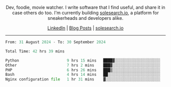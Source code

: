 <p align="center">Dev, foodie, movie watcher. I write software that I find useful, and share it in case others do too. I'm currently building <a href="https://solesearch.io">solesearch.io</a>, a platform for sneakerheads and developers alike.</p>
<p align="center">
  <a href="https://www.linkedin.com/in/peter-rauscher">LinkedIn</a>
  |
  <a href="https://dev.to/peterrauscher">Blog Posts</a>
  |
  <a href="https://solesearch.io">solesearch.io</a>
</p>
<hr/>
<!--START_SECTION:waka-->

```python
From: 31 August 2024 - To: 30 September 2024

Total Time: 42 hrs 39 mins

Python                     9 hrs 15 mins   ████▓░░░░░░░░░░░░░░░░░░░░   18.62 %
Other                      7 hrs 2 mins    ███▓░░░░░░░░░░░░░░░░░░░░░   14.17 %
PHP                        6 hrs 26 mins   ███▒░░░░░░░░░░░░░░░░░░░░░   12.96 %
Bash                       4 hrs 14 mins   ██░░░░░░░░░░░░░░░░░░░░░░░   08.52 %
Nginx configuration file   1 hr 31 mins    ▓░░░░░░░░░░░░░░░░░░░░░░░░   03.07 %
```

<!--END_SECTION:waka-->
